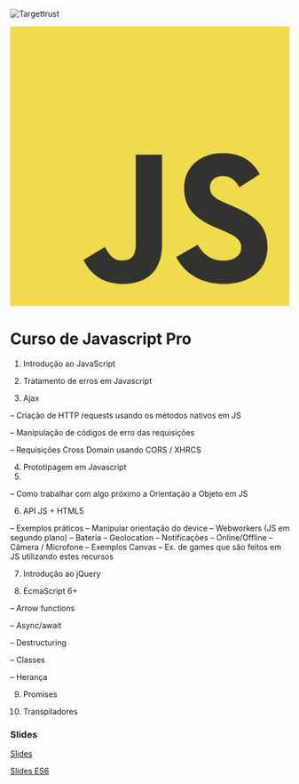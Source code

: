 
![Targettrust](https://targettrust.com.br/wp-content/uploads/2018/02/TargetTrust.png)

![javascript](https://raw.githubusercontent.com/cerebrobr/adesivos/master/view/javascript.png)


# Curso de Javascript Pro


1. Introdução ao JavaScript

2. Tratamento de erros em Javascript

3. Ajax

– Criação de HTTP requests usando os métodos nativos em JS

– Manipulação de códigos de erro das requisições

– Requisições Cross Domain usando CORS / XHRCS

4. Prototipagem em Javascript 
5. 
– Como trabalhar com algo próximo a Orientação a Objeto em JS


6. API JS + HTML5

– Exemplos práticos
– Manipular orientação do device
– Webworkers (JS em segundo plano)
– Bateria
– Geolocation
– Notificações
– Online/Offline
– Câmera / Microfone
– Exemplos Canvas
– Ex. de games que são feitos em JS utilizando estes recursos


7. Introdução ao jQuery

8. EcmaScript 6+

– Arrow functions

– Async/await

– Destructuring

– Classes

– Herança

9. Promises

10. Transpiladores

### Slides

[Slides](https://cdn.rawgit.com/jacksonfdam/javascript-pro/master/slides.html#1)

[Slides ES6](https://cdn.rawgit.com/jacksonfdam/javascript-pro/master/slides-es6.html#1)


